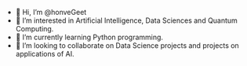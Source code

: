 - 👋 Hi, I’m @honveGeet
- 👀 I’m interested in Artificial Intelligence, Data Sciences and Quantum Computing.
- 🌱 I’m currently learning Python programming.
- 💞️ I’m looking to collaborate on Data Science projects and projects on applications of AI.


<!---
honveGeet/honveGeet is a ✨ special ✨ repository because its `README.md` (this file) appears on your GitHub profile.
You can click the Preview link to take a look at your changes.
--->
